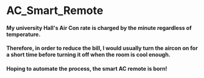 # AC_Smart_Remote

#### My university Hall's Air Con rate is charged by the minute regardless of temperature.

#### Therefore, in order to reduce the bill, I would usually turn the aircon on for a short time before turning it off when the room is cool enough.

#### Hoping to automate the process, the smart AC remote is born!
